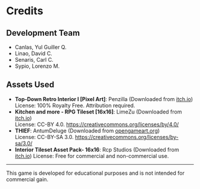 # Credits

## Development Team
- Canlas, Yul Guiller Q.
- Linao, David C.
- Senaris, Carl C.
- Sypio, Lorenzo M.

## Assets Used
- **Top-Down Retro Interior I [Pixel Art]**: Penzilla (Downloaded from [itch.io](https://penzilla.itch.io/top-down-retro-interior))  
  License: 100% Royalty Free. Attribution required.  
- **Kitchen and more - RPG Tileset [16x16]**: LimeZu (Downloaded from [itch.io](https://limezu.itch.io/kitchen))  
  License: CC-BY 4.0.
  https://creativecommons.org/licenses/by/4.0/  
- **THIEF**: AntumDeluge (Downloaded from [opengameart.org](https://opengameart.org/content/thief-0))  
  License: CC-BY-SA 3.0. https://creativecommons.org/licenses/by-sa/3.0/
- **Interior Tileset Asset Pack- 16x16**: Rcp Studios (Downloaded from [itch.io](https://rcpstd.itch.io/interior-tileset-asset-pack-16x16))
  License: Free for commercial and non-commercial use.
  
---

This game is developed for educational purposes and is not intended for commercial gain.

